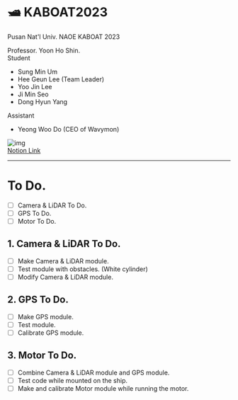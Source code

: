 # 🛥️ KABOAT2023
Pusan Nat'l Univ. NAOE KABOAT 2023

Professor. Yoon Ho Shin.  
Student
- Sung Min Um  
- Hee Geun Lee (Team Leader)
- Yoo Jin Lee
- Ji Min Seo
- Dong Hyun Yang

Assistant
- Yeong Woo Do (CEO of Wavymon)

![img](https://user-images.githubusercontent.com/48307403/209555944-2a6f903b-1f4b-4c03-bb3e-2cea64d69935.png)  
[Notion Link](https://dandelion-postage-e0c.notion.site/KABOAT-2023-5c5b9310504c4428b0f66c29f467bdb8)

-------------------------------------------------------------------------  

# To Do.  
- [ ] Camera & LiDAR To Do.  
- [ ] GPS To Do.  
- [ ] Motor To Do.  

## 1. Camera & LiDAR To Do.  
- [ ] Make Camera & LiDAR module.  
- [ ] Test module with obstacles. (White cylinder)  
- [ ] Modify Camera & LiDAR module.  

## 2. GPS To Do.  
- [ ] Make GPS module.  
- [ ] Test module.  
- [ ] Calibrate GPS module.  

## 3. Motor To Do.  
- [ ] Combine Camera & LiDAR module and GPS module.  
- [ ] Test code while mounted on the ship.  
- [ ] Make and calibrate Motor module while running the motor.  
